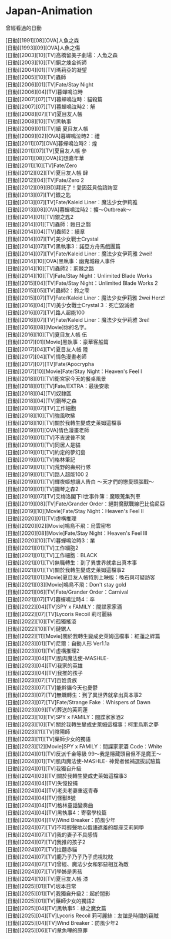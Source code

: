 # Japan-Animation
曾經看過的日動

[日動][1991][08][OVA]人魚之森<br>
[日動][1993][09][OVA]人魚之傷<br>
[日動][2003][10][TV]高橋留美子劇場：人魚之森<br>
[日動][2003][10][TV]鋼之煉金術師<br>
[日動][2004][01][TV]瑪莉亞的凝望<br>
[日動][2005][10][TV]蟲師<br>
[日動][2006][01][TV]Fate/Stay Night<br>
[日動][2006][04][TV]暮蟬鳴泣時<br>
[日動][2007][07][TV]暮蟬鳴泣時：貓殺篇<br>
[日動][2007][07][TV]暮蟬鳴泣時2：解<br>
[日動][2008][07][TV]夏目友人帳<br>
[日動][2008][10][TV]黑執事<br>
[日動][2009][01][TV]續 夏目友人帳<br>
[日動][2009][02][OVA]暮蟬鳴泣時2：禮<br>
[日動][2011][07][OVA]暮蟬鳴泣時2：煌<br>
[日動][2011][07][TV]夏目友人帳 參<br>
[日動][2011][08][OVA]幻想嘉年華<br>
[日動][2011][10][TV]Fate/Zero<br>
[日動][2012][02][TV]夏目友人帳 肆<br>
[日動][2012][04][TV]Fate/Zero 2<br>
[日動][2012][09][BD]拜託了！愛因茲貝倫諮詢室<br>
[日動][2013][07][TV]銀之匙<br>
[日動][2013][07][TV]Fate/Kaleid Liner：魔法少女伊莉雅<br>
[日動][2013][08][OVA]暮蟬鳴泣時2：擴～Outbreak～<br>
[日動][2014][01][TV]銀之匙2<br>
[日動][2014][01][TV]蟲師：蝕日之翳<br>
[日動][2014][04][TV]蟲師2：續章<br>
[日動][2014][07][TV]美少女戰士Crystal<br>
[日動][2014][07][TV]黑執事3：諾亞方舟馬戲團篇<br>
[日動][2014][07][TV]Fate/Kaleid Liner：魔法少女伊莉雅 2wei!<br>
[日動][2014][10][OVA]黑執事：幽鬼城殺人事件<br>
[日動][2014][10][TV]蟲師2：荊棘之路<br>
[日動][2014][10][TV]Fate/Stay Night：Unlimited Blade Works<br>
[日動][2015][04][TV]Fate/Stay Night：Unlimited Blade Works 2<br>
[日動][2015][05][TV]蟲師2：鈴之雫<br>
[日動][2015][07][TV]Fate/Kaleid Liner：魔法少女伊莉雅 2wei Herz!<br>
[日動][2016][04][TV]美少女戰士Crystal 3：死亡毀滅者<br>
[日動][2016][07][TV]路人超能100<br>
[日動][2016][07][TV]Fate/Kaleid Liner：魔法少女伊莉雅 3rei!<br>
[日動][2016][08][Movie]你的名字。<br>
[日動][2016][10][TV]夏目友人帳 伍<br>
[日動][2017][01][Movie]黑執事：豪華客船篇<br>
[日動][2017][04][TV]夏目友人帳 陸<br>
[日動][2017][04][TV]情色漫畫老師<br>
[日動][2017][07][TV]Fate/Apocrypha<br>
[日動][2017][10][Movie]Fate/Stay Night：Heaven's Feel I<br>
[日動][2018][01][TV]衛宮家今天的餐桌風景<br>
[日動][2018][01][TV]Fate/EXTRA：最後安歌<br>
[日動][2018][04][TV]奴隸區<br>
[日動][2018][04][TV]鋼琴之森<br>
[日動][2018][07][TV]工作細胞<br>
[日動][2018][10][TV]強風吹拂<br>
[日動][2018][10][TV]關於我轉生變成史萊姆這檔事<br>
[日動][2019][01][OVA]情色漫畫老師<br>
[日動][2019][01][TV]不吉波普不笑<br>
[日動][2019][01][TV]同居人是貓<br>
[日動][2019][01][TV]約定的夢幻島<br>
[日動][2019][01][TV]格林筆記<br>
[日動][2019][01][TV]荒野的壽飛行隊<br>
[日動][2019][01][TV]路人超能100 2<br>
[日動][2019][01][TV]輝夜姬想讓人告白 ～天才們的戀愛頭腦戰～<br>
[日動][2019][01][TV]鋼琴之森2<br>
[日動][2019][07][TV]艾梅洛閣下II世事件簿：魔眼蒐集列車<br>
[日動][2019][08][TV]Fate/Grander Order：絕對魔獸戰線巴比倫尼亞<br>
[日動][2019][10][Movie]Fate/Stay Night：Heaven's Feel II<br>
[日動][2020][01][TV]虛構推理<br>
[日動][2020][02][Movie]鳴鳥不飛：烏雲密布<br>
[日動][2020][08][Movie]Fate/Stay Night：Heaven's Feel III<br>
[日動][2020][10][TV]暮蟬鳴泣時3：業<br>
[日動][2021][01][TV]工作細胞2<br>
[日動][2021][01][TV]工作細胞：BLACK<br>
[日動][2021][01][TV]無職轉生：到了異世界就拿出真本事<br>
[日動][2021][01][TV]關於我轉生變成史萊姆這檔事2<br>
[日動][2021][01][Movie]夏目友人帳特別上映版：喚石與可疑訪客<br>
[日動][2021][03][Movie]鳴鳥不飛：Don't stay gold<br>
[日動][2021][06][TV]Fate/Grander Order：Carnival<br>
[日動][2021][07][TV]暮蟬鳴泣時4：卒<br>
[日動][2022][04][TV]SPY x FAMILY：間諜家家酒<br>
[日動][2022][07][TV]Lycoris Recoil 莉可麗絲<br>
[日動][2022][10][TV]孤獨搖滾<br>
[日動][2022][10][TV]鏈鋸人<br>
[日動][2022][11][Movie]關於我轉生變成史萊姆這檔事：紅蓮之絆篇<br>
[日動][2023][01][TV]尼爾：自動人形 Ver1.1a<br>
[日動][2023][01][TV]虛構推理2<br>
[日動][2023][04][TV]肌肉魔法使-MASHLE-<br>
[日動][2023][04][TV]我家的英雄<br>
[日動][2023][04][TV]我推的孩子<br>
[日動][2023][07][TV]百姓貴族<br>
[日動][2023][07][TV]能幹貓今天也憂鬱<br>
[日動][2023][07][TV]無職轉生：到了異世界就拿出真本事2<br>
[日動][2023][07][TV]Fate/Strange Fake：Whispers of Dawn<br>
[日動][2023][09][TV]葬送的芙莉蓮<br>
[日動][2023][10][TV]SPY x FAMILY：間諜家家酒2<br>
[日動][2023][10][TV]關於我轉生變成史萊姆這檔事：柯里烏斯之夢<br>
[日動][2023][11][TV]陰陽師<br>
[日動][2023][11][TV]藥師少女的獨語<br>
[日動][2023][12][Movie]SPY x FAMILY：間諜家家酒 Code：White<br>
[日動][2024][01][TV]反派千金等級 99～我是隱藏頭目但不是魔王～<br>
[日動][2024][01][TV]肌肉魔法使-MASHLE- 神覺者候補選拔試驗篇<br>
[日動][2024][01][TV]我獨自升級<br>
[日動][2024][03][TV]關於我轉生變成史萊姆這檔事3<br>
[日動][2024][04][TV]失憶投捕<br>
[日動][2024][04][TV]老夫老妻重返青春<br>
[日動][2024][04][TV]怪獸8號<br>
[日動][2024][04][TV]格林童話變奏曲<br>
[日動][2024][04][TV]黑執事4：寄宿學校篇<br>
[日動][2024][04][TV]Wind Breaker：防風少年<br>
[日動][2024][07][TV]不時輕聲地以俄語遮羞的鄰座艾莉同學<br>
[日動][2024][07][TV]我的妻子不具感情<br>
[日動][2024][07][TV]我推的孩子2<br>
[日動][2024][07][TV]拉麵赤貓<br>
[日動][2024][07][TV]鹿乃子乃子乃子虎視眈眈<br>
[日動][2024][07][TV]曾經、魔法少女和邪惡相互為敵<br>
[日動][2024][07][TV]學姊是男孩<br>
[日動][2024][10][TV]夏目友人帳 漆<br>
[日動][2025][01][TV]坂本日常<br>
[日動][2025][01][TV]我獨自升級2：起於闇影<br>
[日動][2025][01][TV]藥師少女的獨語2<br>
[日動][2025][04][TV]黑執事5：綠之魔女篇<br>
[日動][2025][04][TV]Lycoris Recoil 莉可麗絲：友誼是時間的竊賊<br>
[日動][2025][04][TV]Wind Breaker：防風少年2<br>
[日動][2025][06][TV]章魚嗶的原罪<br>
